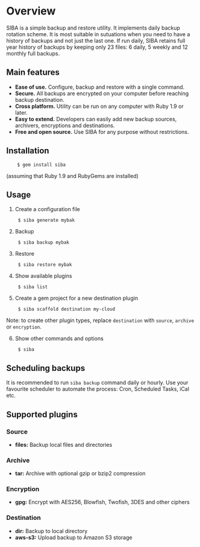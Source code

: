 # Overview


SIBA is a simple backup and restore utility. It implements daily backup rotation scheme. It is most suitable in sutuations when you need to have a history of backups and not just the last one. If run daily, SIBA retains full year history of backups by keeping only 23 files: 6 daily, 5 weekly and 12 monthly full backups.

## Main features

* **Ease of use.** Configure, backup and restore with a single command.
* **Secure.** All backups are encrypted on your computer before reaching backup destination.
* **Cross platform.** Utility can be run on any computer with Ruby 1.9 or later.
* **Easy to extend.** Developers can easily add new backup sources, archivers, encryptions and destinations.
* **Free and open source.** Use SIBA for any purpose without restrictions.

## Installation

        $ gem install siba

(assuming that Ruby 1.9 and RubyGems are installed)

## Usage

1. Create a configuration file

        $ siba generate mybak

2. Backup

        $ siba backup mybak

3. Restore

        $ siba restore mybak

4. Show available plugins

        $ siba list

5. Create a gem project for a new destination plugin 

        $ siba scaffold destination my-cloud

Note: to create other plugin types, replace `destination` with `source`, `archive` or `encryption`.

6. Show other commands and options

        $ siba

## Scheduling backups

It is recommended to run `siba backup` command daily or hourly. Use your favourite scheduler to automate the process: Cron, Scheduled Tasks, iCal etc.

## Supported plugins

### Source

* **files:** Backup local files and directories

### Archive
  
* **tar:** Archive with optional gzip or bzip2 compression

### Encryption
  
* **gpg:** Encrypt with AES256, Blowfish, Twofish, 3DES and other ciphers

### Destination
  
* **dir:** Backup to local directory
* **aws-s3:** Upload backup to Amazon S3 storage
